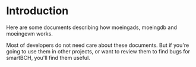 # Introduction

Here are some documents describing how moeingads, moeingdb and moeingevm works.

Most of developers do not need care about these documents. But if you're going to use them in other projects, or want to review them to find bugs for smartBCH, you'll find them useful.

